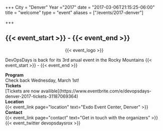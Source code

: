 +++
City = "Denver"
Year ="2017"
date = "2017-03-06T21:15:25-06:00"
title = "welcome"
type = "event"
aliases = ["/events/2017-denver"]


+++

<h2>{{< event_start >}} - {{< event_end >}}</h2>

<div style="text-align:center;">
  {{< event_logo >}}
</div>

DevOpsDays is back for its 3rd anual event in the Rocky Mountains {{< event_start >}} - {{< event_end >}}

<div class = "row">
  <div class = "col-md-2">
    <strong>Program</strong>
  </div>
  <div class = "col-md-8">
    Check back Wednesday, March 1st!
  </div>
</div>
<div class = "row">
  <div class = "col-md-2">
    <strong>Tickets</strong>
  </div>
  <div class = "col-md-8">
    [Tickets are now availible](https://www.eventbrite.com/e/devopsdays-denver-2017-tickets-31187069364)
  </div>
</div>
<div class = "row">
  <div class = "col-md-2">
    <strong>Location</strong>
  </div>
  <div class = "col-md-8">
    {{< event_link page="location" text="Exdo Event Center, Denver" >}}
  </div>
</div>
<div class = "row">
  <div class = "col-md-2">
    <strong>Contact</strong>
  </div>
  <div class = "col-md-8">
    {{< event_link page="contact" text="Get in touch with the organizers" >}}
  </div>
</div>
<!-- add your city twitter name here without the @ sign -->
{{< event_twitter devopsdaysrox >}}
